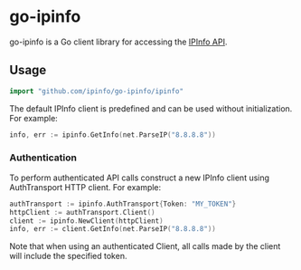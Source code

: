 # go-ipinfo

go-ipinfo is a Go client library for accessing the [IPInfo API](https://ipinfo.io/).

## Usage

```go
import "github.com/ipinfo/go-ipinfo/ipinfo"
```

The default IPInfo client is predefined and can be used without initialization.
For example:


```go
info, err := ipinfo.GetInfo(net.ParseIP("8.8.8.8"))
```

### Authentication

To perform authenticated API calls construct a new IPInfo client using
AuthTransport HTTP client. For example:


```go
authTransport := ipinfo.AuthTransport{Token: "MY_TOKEN"}
httpClient := authTransport.Client()
client := ipinfo.NewClient(httpClient)
info, err := client.GetInfo(net.ParseIP("8.8.8.8"))
```

Note that when using an authenticated Client, all calls made by the client will
include the specified token.
